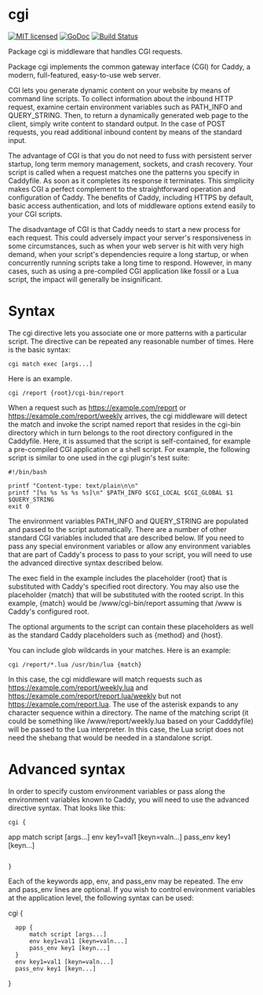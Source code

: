 # cgi

[![MIT licensed](https://img.shields.io/badge/license-MIT-blue.svg)](https://raw.githubusercontent.com/jung-kurt/caddy-cgi/master/LICENSE)
[![GoDoc](https://godoc.org/github.com/jung-kurt/caddy-cgi?status.svg)](https://godoc.org/github.com/jung-kurt/caddy-cgi)
[![Build Status](https://travis-ci.org/jung-kurt/caddy-cgi.svg?branch=master)](https://travis-ci.org/jung-kurt/caddy-cgi)

Package cgi is middleware that handles CGI requests.

Package cgi implements the common gateway interface (CGI) for Caddy, a modern,
full-featured, easy-to-use web server.

CGI lets you generate dynamic content on your website by means of command line
scripts. To collect information about the inbound HTTP request, examine certain
environment variables such as PATH_INFO and QUERY_STRING. Then, to return a
dynamically generated web page to the client, simply write content to standard
output. In the case of POST requests, you read additional inbound content by
means of the standard input.

The advantage of CGI is that you do not need to fuss with persistent server
startup, long term memory management, sockets, and crash recovery. Your script
is called when a request matches one the patterns you specify in Caddyfile. As
soon as it completes its response it terminates. This simplicity makes CGI a
perfect complement to the straightforward operation and configuration of Caddy.
The benefits of Caddy, including HTTPS by default, basic access authentication,
and lots of middleware options extend easily to your CGI scripts.

The disadvantage of CGI is that Caddy needs to start a new process for each
request. This could adversely impact your server's responsiveness in some
circumstances, such as when your web server is hit with very high demand, when
your script's dependencies require a long startup, or when concurrently running
scripts take a long time to respond. However, in many cases, such as using a
pre-compiled CGI application like fossil or a Lua script, the impact will
generally be insignificant.

# Syntax

The cgi directive lets you associate one or more patterns with a particular
script. The directive can be repeated any reasonable number of times. Here is
the basic syntax:

```
cgi match exec [args...]
```

Here is an example.

```
cgi /report {root}/cgi-bin/report
```

When a request such as https://example.com/report or
https://example.com/report/weekly arrives, the cgi middleware will detect the
match and invoke the script named report that resides in the cgi-bin directory
which in turn belongs to the root directory configured in the Caddyfile. Here,
it is assumed that the script is self-contained, for example a pre-compiled CGI
application or a shell script. For example, the following script is similar to
one used in the cgi plugin's test suite:

```
#!/bin/bash

printf "Content-type: text/plain\n\n"
printf "[%s %s %s %s %s]\n" $PATH_INFO $CGI_LOCAL $CGI_GLOBAL $1 $QUERY_STRING
exit 0

```

The environment variables PATH_INFO and QUERY_STRING are populated and passed
to the script automatically. There are a number of other standard CGI variables
included that are described below. lIf you need to pass any special environment
variables or allow any environment variables that are part of Caddy's process
to pass to your script, you will need to use the advanced directive syntax
described below.

The exec field in the example includes the placeholder {root} that is
substituted with Caddy's specified root directory. You may also use the
placeholder {match} that will be substituted with the rooted script. In this
example, {match} would be /www/cgi-bin/report assuming that /www is Caddy's
configured root.

The optional arguments to the script can contain these placeholders as well as
the standard Caddy placeholders such as {method} and {host}.

You can include glob wildcards in your matches. Here is an example:

```
cgi /report/*.lua /usr/bin/lua {match}
```

In this case, the cgi middleware will match requests such as
https://example.com/report/weekly.lua and
https://example.com/report/report.lua/weekly but not
https://example.com/report.lua. The use of the asterisk expands to any
character sequence within a directory. The name of the matching script (it
could be something like /www/report/weekly.lua based on your Cadddyfile) will
be passed to the Lua interpreter. In this case, the Lua script does not need
the shebang that would be needed in a standalone script.

# Advanced syntax

In order to specify custom environment variables or pass along the environment
variables known to Caddy, you will need to use the advanced directive syntax.
That looks like this:

```
cgi {

```
app match script [args...]
env key1=val1 [keyn=valn...]
pass_env key1 [keyn...]
```

}
```
Each of the keywords app, env, and pass_env may be repeated. The env and
pass_env lines are optional. If you wish to control environment variables at
the application level, the following syntax can be used:

cgi {

```
  app {
	  match script [args...]
	  env key1=val1 [keyn=valn...]
	  pass_env key1 [keyn...]
  }
  env key1=val1 [keyn=valn...]
  pass_env key1 [keyn...]
```

}


